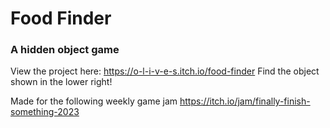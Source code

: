 # Food Finder
### A hidden object game
View the project here: https://o-l-i-v-e-s.itch.io/food-finder
Find the object shown in the lower right!

Made for the following weekly game jam https://itch.io/jam/finally-finish-something-2023
